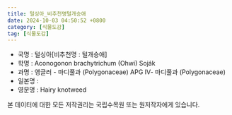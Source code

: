 ```yaml
---
title: 털싱아_비추천명털개승애
date: 2024-10-03 04:50:52 +0800
category: [식물도감]
tag: [식물도감]
---
```




- 국명 : 털싱아[비추천명 : 털개승애]
- 학명 : Aconogonon brachytrichum (Ohwi) Soják
- 과명 : 앵글러 - 마디풀과 (Polygonaceae) APG Ⅳ- 마디풀과 (Polygonaceae)
- 일본명 : 
- 영문명 : Hairy knotweed








본 데이터에 대한 모든 저작권리는 국립수목원 또는 원저작자에게 있습니다.
